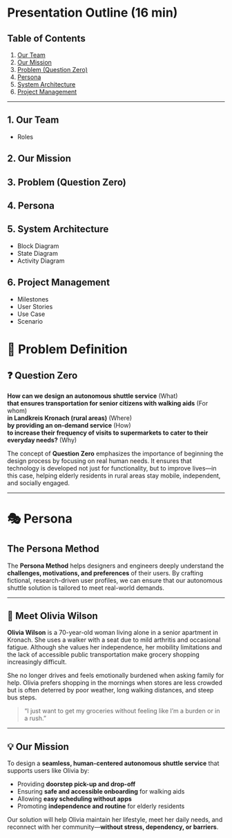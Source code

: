 # Presentation Outline (16 min)

## Table of Contents
1. [Our Team](#1-our-team)
2. [Our Mission](#2-our-mission)
3. [Problem (Question Zero)](#3-problem-question-zero)
4. [Persona](#4-persona)
5. [System Architecture](#5-system-architecture)
6. [Project Management](#6-project-management)

---

## 1. Our Team
- Roles

## 2. Our Mission

## 3. Problem (Question Zero)

## 4. Persona

## 5. System Architecture
- Block Diagram
- State Diagram
- Activity Diagram

## 6. Project Management
- Milestones
- User Stories
- Use Case
- Scenario

# 🧠 Problem Definition

## ❓ Question Zero

**How can we design an autonomous shuttle service** (What)  
**that ensures transportation for senior citizens with walking aids** (For whom)  
**in Landkreis Kronach (rural areas)** (Where)  
**by providing an on-demand service** (How)  
**to increase their frequency of visits to supermarkets to cater to their everyday needs?** (Why)

The concept of **Question Zero** emphasizes the importance of beginning the design process by focusing on real human needs. It ensures that technology is developed not just for functionality, but to improve lives—in this case, helping elderly residents in rural areas stay mobile, independent, and socially engaged.

---

# 🎭 Persona

## The Persona Method

The **Persona Method** helps designers and engineers deeply understand the **challenges, motivations, and preferences** of their users. By crafting fictional, research-driven user profiles, we can ensure that our autonomous shuttle solution is tailored to meet real-world demands.

---

## 👵 Meet Olivia Wilson

**Olivia Wilson** is a 70-year-old woman living alone in a senior apartment in Kronach. She uses a walker with a seat due to mild arthritis and occasional fatigue. Although she values her independence, her mobility limitations and the lack of accessible public transportation make grocery shopping increasingly difficult.

She no longer drives and feels emotionally burdened when asking family for help. Olivia prefers shopping in the mornings when stores are less crowded but is often deterred by poor weather, long walking distances, and steep bus steps.

> “I just want to get my groceries without feeling like I’m a burden or in a rush.”

---

## 💡 Our Mission

To design a **seamless, human-centered autonomous shuttle service** that supports users like Olivia by:

- Providing **doorstep pick-up and drop-off**
- Ensuring **safe and accessible onboarding** for walking aids
- Allowing **easy scheduling without apps**
- Promoting **independence and routine** for elderly residents

Our solution will help Olivia maintain her lifestyle, meet her daily needs, and reconnect with her community—**without stress, dependency, or barriers**.

